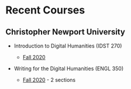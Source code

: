 # Recent Courses

## Christopher Newport University

* Introduction to Digital Humanities (IDST 270)
  * [Fall 2020](https://deanna-stover.github.io/coursesCNU/2020/idst270fall2020)
  
* Writing for the Digital Humanities (ENGL 350)
  * [Fall 2020](https://deanna-stover.github.io/coursesCNU/2020/engl350fall2020) - 2 sections 
